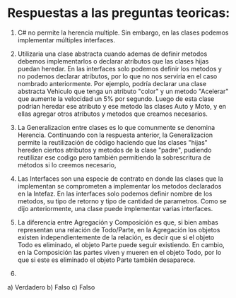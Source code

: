 # Respuestas a las preguntas teoricas:

1) C# no permite la herencia multiple. Sin embargo, en las clases podemos implementar múltiples interfaces.

2) Utilizaria una clase abstracta cuando ademas de definir metodos debemos implementarlos o declarar atributos que las clases hijas puedan heredar. En las interfaces solo podemos definir los metodos y no podemos declarar atributos, por lo que no nos serviria en el caso nombrado anteriormente. Por ejemplo, podría declarar una clase abstracta Vehiculo que tenga un atributo "color" y un metodo "Acelerar" que aumente la velocidad un 5% por segundo. Luego de esta clase podrían heredar ese atributo y ese metodo las clases Auto y Moto, y en ellas agregar otros atributos y metodos que creamos necesarios.

3) La Generalizacion entre clases es lo que comunmente se denomina Herencia. Continuando con la respuesta anterior, la Generalizacion permite la reutilización de código haciendo que las clases "hijas" hereden ciertos atributos y metodos de la clase "padre", pudiendo reutilizar ese codigo pero también permitiendo la sobrescritura de métodos si lo creemos necesario,

4) Las Interfaces son una especie de contrato en donde las clases que la implementan se comprometen a implementar los metodos declarados en la Intefaz. En las interfaces solo podemos definir nombre de los metodos, su tipo de retorno y tipo de cantidad de parametros. Como se dijo anteriormente, una clase puede implementar varias interfaces.

5) La diferencia entre Agregación y Composición es que, si bien ambas representan una relación de Todo/Parte, en la Agregación los objetos existen independientemente de la relación, es decir que si el objeto Todo es eliminado, el objeto Parte puede seguir existiendo. En cambio, en la Composición las partes viven y mueren en el objeto Todo, por lo que si este es eliminado el objeto Parte también desaparece.

6)
a) Verdadero
b) Falso
c) Falso